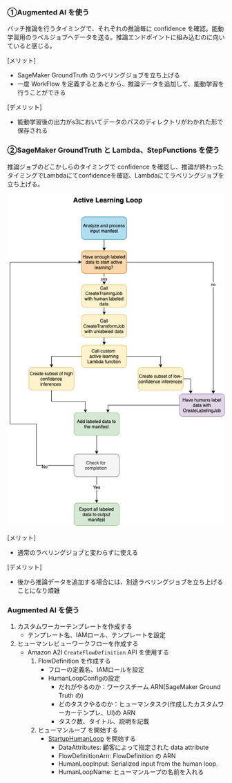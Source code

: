 ### ①Augmented AI を使う
バッチ推論を行うタイミングで、それぞれの推論毎に confidence を確認。能動学習用のラベルジョブへデータを送る。推論エンドポイントに組み込むのに向いていると感じる。

[メリット]
- SageMaker GroundTruth のラベリングジョブを立ち上げる
- 一度 WorkFlow を定義するとあとから、推論データを追加して、能動学習を行うことができる

[デメリット]
- 能動学習後の出力がs3においてデータのパスのディレクトリがわかれた形で保存される

### ②SageMaker GroundTruth と Lambda、StepFunctions を使う
推論ジョブのどこかしらのタイミングで confidence を確認し、推論が終わったタイミングでLambdaにてconfidenceを確認、Lambdaにてラベリングジョブを立ち上げる。

![SageMakerでの能動学習](https://github.com/tkazusa/sagemaker-active-learning/blob/master/images/byom-sagemaker-1.gif?raw=true "サンプル")

[メリット]
- 通常のラベリングジョブと変わらずに使える

[デメリット]
- 後から推論データを追加する場合には、別途ラベリングジョブを立ち上げることになり煩雑 

### Augmented AI を使う
1. カスタムワーカーテンプレートを作成する
    - テンプレート名、IAMロール、テンプレートを設定
2. ヒューマンレビューワークフローを作成する
    - Amazon A2I `CreateFlowDefinition` API を使用する
        1. FlowDefinition を作成する
            - フローの定義名、IAMロールを設定
            - HumanLoopConfigの設定
                - だれがやるのか：ワークスチーム ARN(SageMaker Ground Truth の)
                - どのタスクやるのか：ヒューマンタスク(作成したカスタムワーカーテンプレ、UI)の ARN
                - タスク数、タイトル、説明を記載
         2. ヒューマンループ を開始する
            -  [StartupHumanLoop](https://docs.aws.amazon.com/augmented-ai/2019-11-07/APIReference/API_StartHumanLoop.html) を開始する
                - DataAttributes: 顧客によって指定された data attribute
                - FlowDefinitionArn: FlowDefinition の ARN
                - HumanLoopInput: Serialized input from the human loop.
                - HumanLoopName: ヒューマンループの名前を入れる 
                


